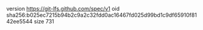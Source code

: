 version https://git-lfs.github.com/spec/v1
oid sha256:b025ec7215b94b2c9a2c32fdd0ac16467fd025d99bd1c9df65910f8142ee5544
size 731
